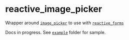 # reactive_image_picker

Wrapper around [`image_picker`](https://pub.dev/packages/image_picker) to use with [`reactive_forms`](https://pub.dev/packages/reactive_forms)

Docs in progress. See [`example`](https://github.com/artflutter/reactive_forms_widgets/tree/master/packages/reactive_image_picker/example) folder for sample.